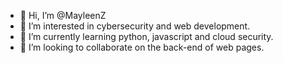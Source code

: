 - 👋 Hi, I’m @MayleenZ
- 👀 I’m interested in cybersecurity and web development.
- 🌱 I’m currently learning python, javascript and cloud security.
- 💞️ I’m looking to collaborate on the back-end of web pages. 

<!---
MayleenZ/MayleenZ is a ✨ special ✨ repository because its `README.md` (this file) appears on your GitHub profile.
You can click the Preview link to take a look at your changes.
--->
